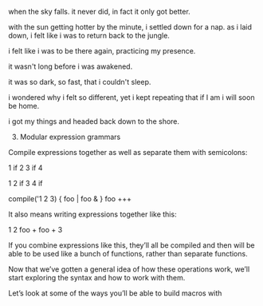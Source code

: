 when the sky falls.
it never did, in fact it only got better.

with the sun getting hotter by the minute, i settled down for a nap. as i laid down, i felt like i was to return back to the jungle.

i felt like i was to be there again, practicing my presence.

it wasn't long before i was awakened.

it was so dark, so fast, that i couldn't sleep.

i wondered why i felt so different, yet i kept repeating that if I am i will soon be home.

i got my things and headed back down to the shore.

3. Modular expression grammars

Compile expressions together as well as separate them with semicolons:

1 if 2 3 if 4

1 2 if 3 4 if

compile('1 2 3) { foo | foo & } foo +++

It also means writing expressions together like this:

1 2 foo + foo + 3

If you combine expressions like this, they’ll all be compiled and then will be able to be used like a bunch of functions, rather than separate functions.

Now that we’ve gotten a general idea of how these operations work, we’ll start exploring the syntax and how to work with them.

Let’s look at some of the ways you’ll be able to build macros with
